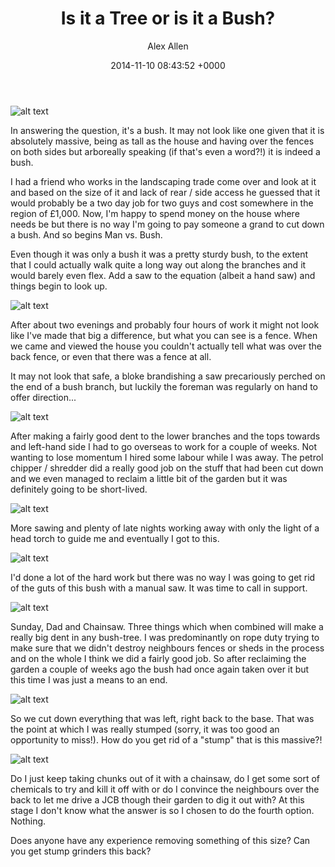 ﻿---
layout: post
title: "Is it a Tree or is it a Bush?"
date: 2014-11-10 08:43:52 +0000
comments: true
categories: Garden
author: Alex Allen
---

![alt text](https://allenar.github.com/images/IMG_21.JPG "Before")

In answering the question, it's a bush. It may not look like one given that it is absolutely massive, being as tall as the house and having over the fences on both sides but arboreally speaking (if that's even a word?!) it is indeed a bush.

I had a friend who works in the landscaping trade come over and look at it and based on the size of it and lack of rear / side access he guessed that it would probably be a two day job for two guys and cost somewhere in the region of £1,000. Now, I'm happy to spend money on the house where needs be but there is no way I'm going to pay someone a grand to cut down a bush. And so begins Man vs. Bush.

Even though it was only a bush it was a pretty sturdy bush, to the extent that I could actually walk quite a long way out along the branches and it would barely even flex. Add a saw to the equation (albeit a hand saw) and things begin to look up.

![alt text](https://allenar.github.com/images/IMG_22.JPG "Man Plus Saw")

After about two evenings and probably four hours of work it might not look like I've made that big a difference, but what you can see is a fence. When we came and viewed the house you couldn't actually tell what was over the back fence, or even that there was a fence at all.

It may not look that safe, a bloke brandishing a saw precariously perched on the end of a bush branch, but luckily the foreman was regularly on hand to offer direction...

![alt text](https://allenar.github.com/images/IMG_23.JPG "Beware the Foreman!")

After making a fairly good dent to the lower branches and the tops towards and left-hand side I had to go overseas to work for a couple of weeks. Not wanting to lose momentum I hired some labour while I was away. The petrol chipper / shredder did a really good job on the stuff that had been cut down and we even managed to reclaim a little bit of the garden but it was definitely going to be short-lived.

![alt text](https://allenar.github.com/images/IMG_24.JPG "Labour")

More sawing and plenty of late nights working away with only the light of a head torch to guide me and eventually I got to this.

![alt text](https://allenar.github.com/images/IMG_25.JPG "Getting there")

I'd done a lot of the hard work but there was no way I was going to get rid of the guts of this bush with a manual saw. It was time to call in support. 

![alt text](https://allenar.github.com/images/IMG_26.JPG "Tree Guys")

Sunday, Dad and Chainsaw. Three things which when combined will make a really big dent in any bush-tree. I was predominantly on rope duty trying to make sure that we didn't destroy neighbours fences or sheds in the process and on the whole I think we did a fairly good job. So after reclaiming the garden a couple of weeks ago the bush had once again taken over it but this time I was just a means to an end.

![alt text](https://allenar.github.com/images/IMG_27.JPG "Piles")

So we cut down everything that was left, right back to the base. That was the point at which I was really stumped (sorry, it was too good an opportunity to miss!). How do you get rid of a "stump" that is this massive?!

![alt text](https://allenar.github.com/images/IMG_27.JPG "Stumped")

Do I just keep taking chunks out of it with a chainsaw, do I get some sort of chemicals to try and kill it off with or do I convince the neighbours over the back to let me drive a JCB though their garden to dig it out with? At this stage I don't know what the answer is so I chosen to do the fourth option. Nothing.

Does anyone have any experience removing something of this size? Can you get stump grinders this back?
